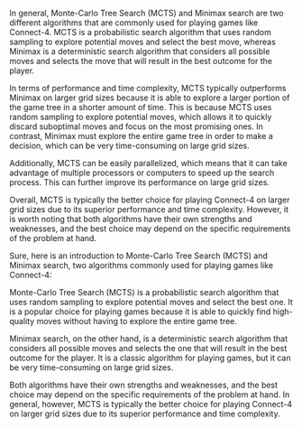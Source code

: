 In general, Monte-Carlo Tree Search (MCTS) and Minimax search are two different algorithms that are commonly used for playing games like Connect-4. MCTS is a probabilistic search algorithm that uses random sampling to explore potential moves and select the best move, whereas Minimax is a deterministic search algorithm that considers all possible moves and selects the move that will result in the best outcome for the player.

In terms of performance and time complexity, MCTS typically outperforms Minimax on larger grid sizes because it is able to explore a larger portion of the game tree in a shorter amount of time. This is because MCTS uses random sampling to explore potential moves, which allows it to quickly discard suboptimal moves and focus on the most promising ones. In contrast, Minimax must explore the entire game tree in order to make a decision, which can be very time-consuming on large grid sizes.

Additionally, MCTS can be easily parallelized, which means that it can take advantage of multiple processors or computers to speed up the search process. This can further improve its performance on large grid sizes.

Overall, MCTS is typically the better choice for playing Connect-4 on larger grid sizes due to its superior performance and time complexity. However, it is worth noting that both algorithms have their own strengths and weaknesses, and the best choice may depend on the specific requirements of the problem at hand.


Sure, here is an introduction to Monte-Carlo Tree Search (MCTS) and Minimax search, two algorithms commonly used for playing games like Connect-4:

Monte-Carlo Tree Search (MCTS) is a probabilistic search algorithm that uses random sampling to explore potential moves and select the best one. It is a popular choice for playing games because it is able to quickly find high-quality moves without having to explore the entire game tree.

Minimax search, on the other hand, is a deterministic search algorithm that considers all possible moves and selects the one that will result in the best outcome for the player. It is a classic algorithm for playing games, but it can be very time-consuming on large grid sizes.

Both algorithms have their own strengths and weaknesses, and the best choice may depend on the specific requirements of the problem at hand. In general, however, MCTS is typically the better choice for playing Connect-4 on larger grid sizes due to its superior performance and time complexity.